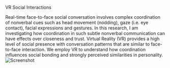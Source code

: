 ﻿VR Social Interactions

Real-time face-to-face social conversation involves complex coordination of nonverbal cues such as head movement (nodding), gaze (i.e. eye contact), facial expressions and gestures. In this research, I am investigating how coordination in such subtle nonverbal communication can have effects over closeness and trust. Virtual Reality (VR) provides a high level of social presence with conversation patterns that are similar to face-to-face interaction. We employ VR to understand how coordination influences social bonding and strongly perceived similarities in 
personality.
![Screenshot](https://github.com/NadineAB/VR-Social-Interactions/blob/master/VR.png)
